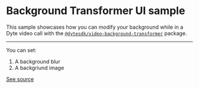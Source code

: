 # Background Transformer UI sample

This sample showcases how you can modify your background while in a Dyte video
call with the
[`@dytesdk/video-background-transformer`](https://www.npmjs.com/package/@dytesdk/video-background-transformer)
package.

---

You can set:

1. A background blur
2. A backgriund image

<!-- With blur:

![A screenshot of using background blur](./screenshot-blur.png)

With background image:

![A screenshot of using a background image](./screenshot-image.png) -->

[See source](./index.html)
